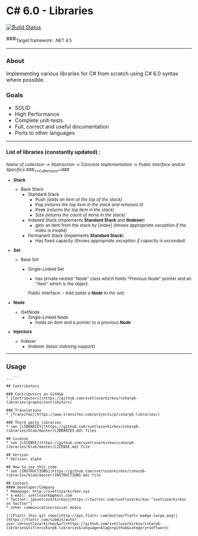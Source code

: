 C# 6.0 - Libraries
======

[![Build Status](https://travis-ci.org/svetlozarkirkov/csharp6-libraries.svg?branch=master)](https://travis-ci.org/svetlozarkirkov/csharp6-libraries)

###<sub>Target framework: .NET 4.5</sub>


---
### **About**
Implementing various libraries for C# from scratch using C# 6.0 syntax where possible.


### **Goals**
- SOLID
- High Performance
- Complete unit-tests
- Full, correct and useful documentation
- Ports to other languages

----------
<h4>List of libraries (constantly updated) :</h4>
<sub><em>Name of collection -> Abstraction -> Concrete Implementation -> Public Interface and/or Specifics</em>
###<sub>**Collections**</sub>###

 - **Stack**
	 - Base Stack
		 - Standard Stack
			 - Push <em>(adds an item at the top of the stack)</em>
			 - Pop <em>(returns the top item in the stack  and removes it)</em>
			 - Peek <em>(returns the top item in the stack)</em>
			 - Size <em>(returns the count of items in the stack)</em>
		 - Indexed Stack (implements **Standard Stack** and **IIndexer**)
			 - gets an item from the stack by [index] <em>(throws appropriate exception if the index is invalid)</em>
		 - Permanent Stack (implements **Standard Stack**)
			 - Has fixed capacity <em>(throws appropriate exception if capacity is exceeded)</em>


 - **Set**
	 - Base Set
		 - Single-Linked Set
		     - has private nested "Node" class which holds "Previous Node" pointer and an "Item" which is the object.
		     
		     Public interface:
			     - Add <em>(adds a **Node** to the set)</em>

 - **Node**
	 - ISetNode
		 - Single-Linked Node
			 - <em>holds an item and a pointer to a previous **Node**</em>


 - **Injectors**
	 - Indexer
		 - IIndexer <em>(basic indexing support)</em>

----------

<!--## Download
* [Version 0.2](https://github.com/svetlozarkirkov/csharp6-libraries/archive/master.zip)
* Other Versions-->

## Usage
```$ git clone https://github.com/svetlozarkirkov/csharp6-libraries.git
...```

## Contributors

### Contributors on GitHub
* [Contributors](https://github.com/svetlozarkirkov/csharp6-libraries/graphs/contributors)

### Translations
* [Transifex](https://www.transifex.com/projects/p/csharp6-libraries/)

### Third party libraries
* see [LIBRARIES](https://github.com/svetlozarkirkov/csharp6-libraries/blob/master/LIBRARIES.md) files

## License 
* see [LICENSE](https://github.com/svetlozarkirkov/csharp6-libraries/blob/master/LICENSE.md) file

## Version 
* Version: alpha

## How-to use this code
* see [INSTRUCTIONS](https://github.com/svetlozarkirkov/csharp6-libraries/blob/master/INSTRUCTIONS.md) file

## Contact
#### Developer/Company
* Homepage: http://svetlozarkirkov.xyz
* e-mail: svetlozark@gmail.com
* Twitter: [@svetlozarkirkov](https://twitter.com/svetlozarkirkov "svetlozarkirkov on twitter")
* other communication/social media

[![Flattr this git repo](http://api.flattr.com/button/flattr-badge-large.png)](https://flattr.com/submit/auto?user_id=svetlozarkirkov&url=https://github.com/svetlozarkirkov/csharp6-libraries&title=csharp6-libraries&language=&tags=github&category=software)